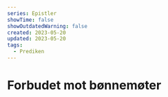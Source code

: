 ```yaml
---
series: Epistler
showTime: false
showOutdatedWarning: false
created: 2023-05-20
updated: 2023-05-20
tags:
  - Prediken
---
```


# Forbudet mot bønnemøter


## 